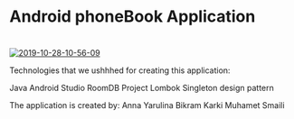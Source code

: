 # Android phoneBook Application

#

<a href="https://ibb.co/nBcgcdN"><img src="https://i.ibb.co/zFRnR9T/2019-10-28-10-56-09.jpg" alt="2019-10-28-10-56-09" border="0"></a>


Technologies that we ushhhed for creating this application:

Java
Android Studio
RoomDB
Project Lombok 
Singleton design pattern




The application is created by:
Anna Yarulina
Bikram Karki
Muhamet Smaili
